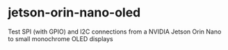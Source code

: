 # jetson-orin-nano-oled
Test SPI (with GPIO) and I2C connections from a NVIDIA Jetson Orin Nano to small monochrome OLED displays
